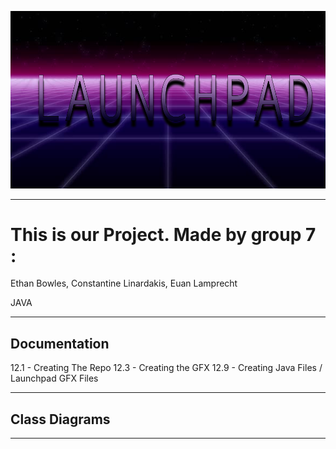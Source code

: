 ![img](https://github.com/ConstantineLinardakis/Group-Project-7/blob/main/CONTENTS/background.png)
___

# This is our Project. Made by group 7 :
Ethan Bowles, Constantine Linardakis, Euan Lamprecht

<dl>
  <dt> JAVA </dt>
</dl>

___

## Documentation
12.1 - Creating The Repo
12.3 - Creating the GFX
12.9 - Creating Java Files / Launchpad GFX Files

___

## Class Diagrams


___
